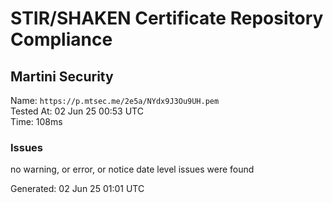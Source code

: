 # STIR/SHAKEN Certificate Repository Compliance

## Martini Security

Name: `https://p.mtsec.me/2e5a/NYdx9J3Ou9UH.pem`\
Tested At: 02 Jun 25 00:53 UTC\
Time: 108ms

### Issues

no warning, or error, or notice date level issues were found

Generated: 02 Jun 25 01:01 UTC